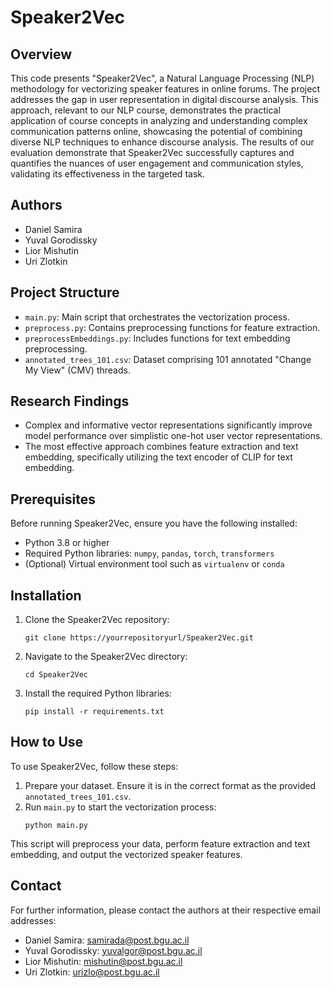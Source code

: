 # Speaker2Vec

## Overview

This code presents "Speaker2Vec", a Natural Language Processing (NLP) methodology for vectorizing speaker features in online forums. The project addresses the gap in user representation in digital discourse analysis.
This approach, relevant to our NLP course, demonstrates the practical application of course concepts in analyzing and understanding complex communication patterns online, showcasing the potential of combining diverse NLP techniques to enhance discourse analysis.
The results of our evaluation demonstrate that Speaker2Vec successfully captures and quantifies the nuances of user engagement and communication styles, validating its effectiveness in the targeted task.

## Authors

- Daniel Samira
- Yuval Gorodissky
- Lior Mishutin
- Uri Zlotkin

## Project Structure

- `main.py`: Main script that orchestrates the vectorization process.
- `preprocess.py`: Contains preprocessing functions for feature extraction.
- `preprocessEmbeddings.py`: Includes functions for text embedding preprocessing.
- `annotated_trees_101.csv`: Dataset comprising 101 annotated "Change My View" (CMV) threads.

## Research Findings

- Complex and informative vector representations significantly improve model performance over simplistic one-hot user vector representations.
- The most effective approach combines feature extraction and text embedding, specifically utilizing the text encoder of CLIP for text embedding.

## Prerequisites

Before running Speaker2Vec, ensure you have the following installed:
- Python 3.8 or higher
- Required Python libraries: `numpy`, `pandas`, `torch`, `transformers`
- (Optional) Virtual environment tool such as `virtualenv` or `conda`

## Installation

1. Clone the Speaker2Vec repository:
   ```
   git clone https://yourrepositoryurl/Speaker2Vec.git
   ```
2. Navigate to the Speaker2Vec directory:
   ```
   cd Speaker2Vec
   ```
3. Install the required Python libraries:
   ```
   pip install -r requirements.txt
   ```

## How to Use

To use Speaker2Vec, follow these steps:

1. Prepare your dataset. Ensure it is in the correct format as the provided `annotated_trees_101.csv`.
2. Run `main.py` to start the vectorization process:
   ```
   python main.py
   ```
   
This script will preprocess your data, perform feature extraction and text embedding, and output the vectorized speaker features.

## Contact

For further information, please contact the authors at their respective email addresses:

- Daniel Samira: samirada@post.bgu.ac.il
- Yuval Gorodissky: yuvalgor@post.bgu.ac.il
- Lior Mishutin: mishutin@post.bgu.ac.il
- Uri Zlotkin: urizlo@post.bgu.ac.il
